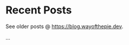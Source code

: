 # Recent Posts
See older posts @ <https://blog.wayofthepie.dev>.

<!--START_SECTION:feed-->
...
<!--END_SECTION:feed-->
